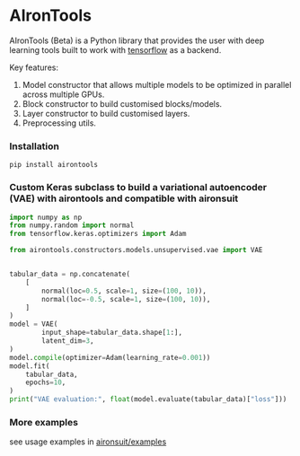 # AIronTools

AIronTools (Beta) is a Python library that provides the user with deep learning tools built to work with 
[tensorflow](https://github.com/tensorflow/tensorflow) as a backend.

Key features:

1. Model constructor that allows multiple models to be optimized in parallel across multiple GPUs. 
2. Block constructor to build customised blocks/models.
3. Layer constructor to build customised layers.
4. Preprocessing utils.
   
### Installation

`pip install airontools`

### Custom Keras subclass to build a variational autoencoder (VAE) with airontools and compatible with aironsuit

``` python
import numpy as np
from numpy.random import normal
from tensorflow.keras.optimizers import Adam

from airontools.constructors.models.unsupervised.vae import VAE


tabular_data = np.concatenate(
    [
        normal(loc=0.5, scale=1, size=(100, 10)),
        normal(loc=-0.5, scale=1, size=(100, 10)),
    ]
)
model = VAE(
        input_shape=tabular_data.shape[1:],
        latent_dim=3,
)
model.compile(optimizer=Adam(learning_rate=0.001))
model.fit(
    tabular_data,
    epochs=10,
)
print("VAE evaluation:", float(model.evaluate(tabular_data)["loss"]))
```

### More examples

see usage examples in [aironsuit/examples](https://github.com/AtrejuArtax/aironsuit/tree/master/examples)